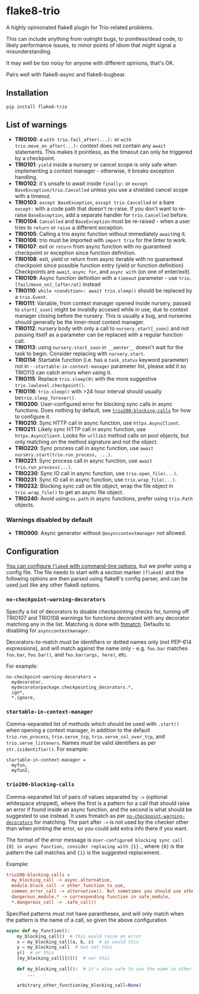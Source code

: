 # flake8-trio

A highly opinionated flake8 plugin for Trio-related problems.

This can include anything from outright bugs, to pointless/dead code,
to likely performance issues, to minor points of idiom that might signal
a misunderstanding.

It may well be too noisy for anyone with different opinions, that's OK.

Pairs well with flake8-async and flake8-bugbear.

## Installation

```console
pip install flake8-trio
```

## List of warnings

- **TRIO100**: a `with trio.fail_after(...):` or `with trio.move_on_after(...):`
  context does not contain any `await` statements.  This makes it pointless, as
  the timeout can only be triggered by a checkpoint.
- **TRIO101**: `yield` inside a nursery or cancel scope is only safe when implementing a context manager - otherwise, it breaks exception handling.
- **TRIO102**: it's unsafe to await inside `finally:` or `except BaseException/trio.Cancelled` unless you use a shielded
  cancel scope with a timeout.
- **TRIO103**: `except BaseException`, `except trio.Cancelled` or a bare `except:` with a code path that doesn't re-raise. If you don't want to re-raise `BaseException`, add a separate handler for `trio.Cancelled` before.
- **TRIO104**: `Cancelled` and `BaseException` must be re-raised - when a user tries to `return` or `raise` a different exception.
- **TRIO105**: Calling a trio async function without immediately `await`ing it.
- **TRIO106**: trio must be imported with `import trio` for the linter to work.
- **TRIO107**: exit or `return` from async function with no guaranteed checkpoint or exception since function definition.
- **TRIO108**: exit, yield or return from async iterable with no guaranteed checkpoint since possible function entry (yield or function definition)
  Checkpoints are `await`, `async for`, and `async with` (on one of enter/exit).
- **TRIO109**: Async function definition with a `timeout` parameter - use `trio.[fail/move_on]_[after/at]` instead
- **TRIO110**: `while <condition>: await trio.sleep()` should be replaced by a `trio.Event`.
- **TRIO111**: Variable, from context manager opened inside nursery, passed to `start[_soon]` might be invalidly accesed while in use, due to context manager closing before the nursery. This is usually a bug, and nurseries should generally be the inner-most context manager.
- **TRIO112**: nursery body with only a call to `nursery.start[_soon]` and not passing itself as a parameter can be replaced with a regular function call.
- **TRIO113**: using `nursery.start_soon` in `__aenter__` doesn't wait for the task to begin. Consider replacing with `nursery.start`.
- **TRIO114**: Startable function (i.e. has a `task_status` keyword parameter) not in `--startable-in-context-manager` parameter list, please add it so TRIO113 can catch errors when using it.
- **TRIO115**: Replace `trio.sleep(0)` with the more suggestive `trio.lowlevel.checkpoint()`.
- **TRIO116**: `trio.sleep()` with >24 hour interval should usually be`trio.sleep_forever()`.
- **TRIO200**: User-configured error for blocking sync calls in async functions. Does nothing by default, see [`trio200-blocking-calls`](#trio200-blocking-calls) for how to configure it.
- **TRIO210**: Sync HTTP call in async function, use `httpx.AsyncClient`.
- **TRIO211**: Likely sync HTTP call in async function, use `httpx.AsyncClient`. Looks for `urllib3` method calls on pool objects, but only matching on the method signature and not the object.
- **TRIO220**: Sync process call in async function, use `await nursery.start(trio.run_process, ...)`.
- **TRIO221**: Sync process call in async function, use `await trio.run_process(...)`.
- **TRIO230**: Sync IO call in async function, use `trio.open_file(...)`.
- **TRIO231**: Sync IO call in async function, use `trio.wrap_file(...)`.
- **TRIO232**: Blocking sync call on file object, wrap the file object in `trio.wrap_file()` to get an async file object.
- **TRIO240**: Avoid using `os.path` in async functions, prefer using `trio.Path` objects.


### Warnings disabled by default
- **TRIO900**: Async generator without `@asynccontextmanager` not allowed.

## Configuration
[You can configure `flake8` with command-line options](https://flake8.pycqa.org/en/latest/user/configuration.html),
but we prefer using a config file. The file needs to start with a section marker `[flake8]` and the following options are then parsed using flake8's config parser, and can be used just like any other flake8 options.

### `no-checkpoint-warning-decorators`
Specify a list of decorators to disable checkpointing checks for, turning off TRIO107 and TRIO108 warnings for functions decorated with any decorator matching any in the list. Matching is done with [fnmatch](https://docs.python.org/3/library/fnmatch.html). Defaults to disabling for `asynccontextmanager`.

Decorators-to-match must be identifiers or dotted names only (not PEP-614 expressions), and will match against the name only - e.g. `foo.bar` matches `foo.bar`, `foo.bar()`, and `foo.bar(args, here)`, etc.

For example:
```
no-checkpoint-warning-decorators =
  mydecorator,
  mydecoratorpackage.checkpointing_decorators.*,
  ign*,
  *.ignore,
```


### `startable-in-context-manager`
Comma-separated list of methods which should be used with `.start()` when opening a context manager,
in addition to the default `trio.run_process`, `trio.serve_tcp`, `trio.serve_ssl_over_tcp`, and
`trio.serve_listeners`.  Names must be valid identifiers as per `str.isidentifier()`. For example:
```
startable-in-context-manager =
  myfun,
  myfun2,
```

### `trio200-blocking-calls`
Comma-separated list of pairs of values separated by `->` (optional whitespace stripped), where the first is a pattern for a call that should raise an error if found inside an async function, and the second is what should be suggested to use instead. It uses fnmatch as per [`no-checkpoint-warning-decorators`](#no-checkpoint-warning-decorators) for matching. The part after `->` is not used by the checker other than when printing the error, so you could add extra info there if you want.

The format of the error message is `User-configured blocking sync call {0} in async function, consider replacing with {1}.`, where `{0}` is the pattern the call matches and `{1}` is the suggested replacement.

Example:
```ini
trio200-blocking-calls =
  my_blocking_call -> async.alternative,
  module.block_call -> other_function_to_use,
  common_error_call -> alternative(). But sometimes you should use other_function(). Ask joe if you're unsure which one,
  dangerous_module.* -> corresponding function in safe_module,
  *.dangerous_call -> .safe_call()
```
Specified patterns must not have parantheses, and will only match when the pattern is the name of a call, so given the above configuration
```python
async def my_function():
    my_blocking_call()  # this would raise an error
    x = my_blocking_call(a, b, c)  # as would this
    y = my_blocking_call  # but not this
    y()  # or this
    [my_blocking_call][0]()  # nor this

    def my_blocking_call():  # it's also safe to use the name in other contexts
        ...

    arbitrary_other_function(my_blocking_call=None)
```
